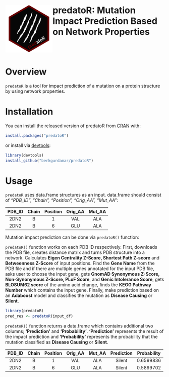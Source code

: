 
<!-- README.md is generated from README.Rmd. Please edit that file -->

# <img src="https://github.com/berkgurdamar/predatoR/blob/main/inst/extdata/predator_logo.png?raw=true" align="left" height=150/> predatoR: Mutation Impact Prediction Based on Network Properties

<!-- badges: start -->
<!-- badges: end -->

<br /> <br />

# Overview

`predatoR` is a tool for impact prediction of a mutation on a protein
structure by using network properties.

# Installation

You can install the released version of predatoR from
[CRAN](https://CRAN.R-project.org) with:

``` r
install.packages("predatoR")
```

or install via
[devtools](https://www.r-project.org/nosvn/pandoc/devtools.html):

``` r
library(devtools)
install_github("berkgurdamar/predatoR")
```

# Usage

`predatoR` uses data.frame structures as an input. data.frame should
consist of *“PDB_ID”, “Chain”, “Position”, “Orig_AA”, “Mut_AA”*:

| PDB_ID | Chain | Position | Orig_AA | Mut_AA |
|:------:|:-----:|:--------:|:-------:|:------:|
|  2DN2  |   B   |    1     |   VAL   |  ALA   |
|  2DN2  |   B   |    6     |   GLU   |  ALA   |

Mutation impact prediction can be done via `predatoR()` function:

`predatoR()` function works on each PDB ID respectively. First,
downloads the PDB file, creates distance matrix and turns PDB structure
into a network. Calculates **Eigen Centrality Z-Score, Shortest Path
Z-score** and **Betweenness Z-Score** of input positions. Find the
**Gene Name** from the PDB file and if there are multiple genes
annotated for the input PDB file, asks user to choose the input gene,
gets **GnomAD Synonymous Z-Score, Non-Synonymous Z-Score, PLoF Score**,
and **Genic Intolerance Score**, gets **BLOSUM62 score** of the amino
acid change, finds the **KEGG Pathway Number** which contains the input
gene. Finally, make prediction based on an **Adaboost** model and
classifies the mutation as **Disease Causing** or **Silent**.

``` r
library(predatoR)
pred_res <- predatoR(input_df)
```

`predatoR()` function returns a data.frame which contains additional two
columns; **‘Prediction’** and **‘Probability’**. **‘Prediction’**
represents the result of the impact prediction and **‘Probability’**
represents the probability that the mutation classified as **Disease
Causing** or **Silent**.

| PDB_ID | Chain | Position | Orig_AA | Mut_AA | Prediction | Probability |
|:------:|:-----:|:--------:|:-------:|:------:|:----------:|:-----------:|
|  2DN2  |   B   |    1     |   VAL   |  ALA   |   Silent   |  0.6599836  |
|  2DN2  |   B   |    6     |   GLU   |  ALA   |   Silent   |  0.5899702  |
